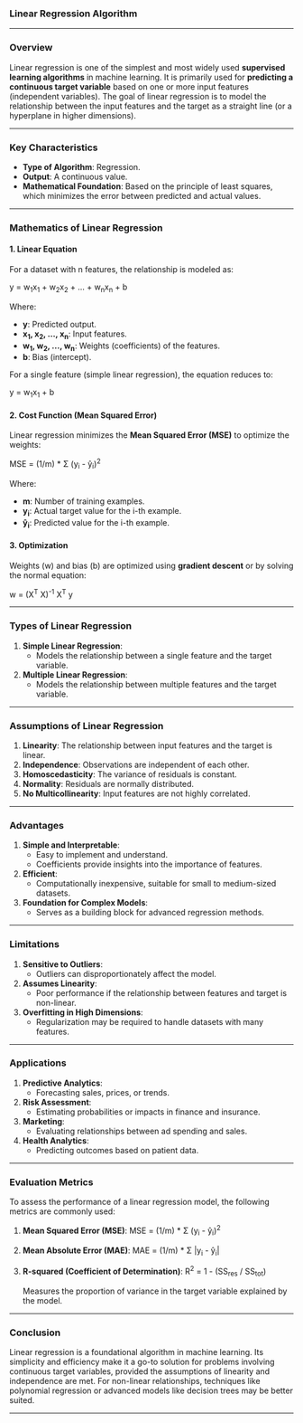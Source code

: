 ### **Linear Regression Algorithm**

---

### **Overview**
Linear regression is one of the simplest and most widely used **supervised learning algorithms** in machine learning. It is primarily used for **predicting a continuous target variable** based on one or more input features (independent variables). The goal of linear regression is to model the relationship between the input features and the target as a straight line (or a hyperplane in higher dimensions).

---

### **Key Characteristics**
- **Type of Algorithm**: Regression.
- **Output**: A continuous value.
- **Mathematical Foundation**: Based on the principle of least squares, which minimizes the error between predicted and actual values.

---

### **Mathematics of Linear Regression**

#### **1. Linear Equation**
For a dataset with n features, the relationship is modeled as:

y = w<sub>1</sub>x<sub>1</sub> + w<sub>2</sub>x<sub>2</sub> + ... + w<sub>n</sub>x<sub>n</sub> + b

Where:
- **y**: Predicted output.
- **x<sub>1</sub>, x<sub>2</sub>, ..., x<sub>n</sub>**: Input features.
- **w<sub>1</sub>, w<sub>2</sub>, ..., w<sub>n</sub>**: Weights (coefficients) of the features.
- **b**: Bias (intercept).

For a single feature (simple linear regression), the equation reduces to:

y = w<sub>1</sub>x<sub>1</sub> + b

#### **2. Cost Function (Mean Squared Error)**
Linear regression minimizes the **Mean Squared Error (MSE)** to optimize the weights:

MSE = (1/m) * Σ (y<sub>i</sub> - ŷ<sub>i</sub>)<sup>2</sup>

Where:
- **m**: Number of training examples.
- **y<sub>i</sub>**: Actual target value for the i-th example.
- **ŷ<sub>i</sub>**: Predicted value for the i-th example.

#### **3. Optimization**
Weights (w) and bias (b) are optimized using **gradient descent** or by solving the normal equation:

w = (X<sup>T</sup> X)<sup>-1</sup> X<sup>T</sup> y

---

### **Types of Linear Regression**
1. **Simple Linear Regression**:
   - Models the relationship between a single feature and the target variable.
2. **Multiple Linear Regression**:
   - Models the relationship between multiple features and the target variable.

---

### **Assumptions of Linear Regression**
1. **Linearity**: The relationship between input features and the target is linear.
2. **Independence**: Observations are independent of each other.
3. **Homoscedasticity**: The variance of residuals is constant.
4. **Normality**: Residuals are normally distributed.
5. **No Multicollinearity**: Input features are not highly correlated.

---

### **Advantages**
1. **Simple and Interpretable**:
   - Easy to implement and understand.
   - Coefficients provide insights into the importance of features.
2. **Efficient**:
   - Computationally inexpensive, suitable for small to medium-sized datasets.
3. **Foundation for Complex Models**:
   - Serves as a building block for advanced regression methods.

---

### **Limitations**
1. **Sensitive to Outliers**:
   - Outliers can disproportionately affect the model.
2. **Assumes Linearity**:
   - Poor performance if the relationship between features and target is non-linear.
3. **Overfitting in High Dimensions**:
   - Regularization may be required to handle datasets with many features.

---

### **Applications**
1. **Predictive Analytics**:
   - Forecasting sales, prices, or trends.
2. **Risk Assessment**:
   - Estimating probabilities or impacts in finance and insurance.
3. **Marketing**:
   - Evaluating relationships between ad spending and sales.
4. **Health Analytics**:
   - Predicting outcomes based on patient data.

---

### **Evaluation Metrics**
To assess the performance of a linear regression model, the following metrics are commonly used:

1. **Mean Squared Error (MSE)**:
   MSE = (1/m) * Σ (y<sub>i</sub> - ŷ<sub>i</sub>)<sup>2</sup>

2. **Mean Absolute Error (MAE)**:
   MAE = (1/m) * Σ |y<sub>i</sub> - ŷ<sub>i</sub>|

3. **R-squared (Coefficient of Determination)**:
   R<sup>2</sup> = 1 - (SS<sub>res</sub> / SS<sub>tot</sub>)

   Measures the proportion of variance in the target variable explained by the model.

---

### **Conclusion**
Linear regression is a foundational algorithm in machine learning. Its simplicity and efficiency make it a go-to solution for problems involving continuous target variables, provided the assumptions of linearity and independence are met. For non-linear relationships, techniques like polynomial regression or advanced models like decision trees may be better suited.

---



